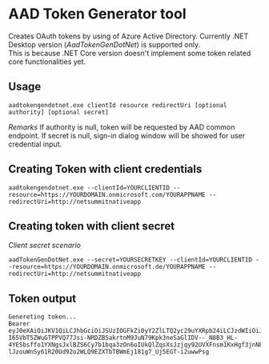 # AAD Token Generator tool
Creates OAuth tokens by using of Azure Active Directory.
Currently .NET Desktop version (*AadTokenGenDotNet*) is supported only.  
This is because .NET Core version doesn't implement some token related core functionalities yet.

## Usage
````
aadtokengendotnet.exe clientId resource redirectUri [optional authority] [optional secret]
````

*Remarks*
If authority is null, token will be requested by AAD common endpoint.
If secret is null, sign-in dialog window will be showed for user credential input.

##  Creating Token with client credentials
````
aadtokengendotnet.exe --clientId=YOURCLIENTID --resource=https://YOURDOMAIN.onmicrosoft.com/YOURAPPNAME --redirectUri=http://netsummitnativeapp
````

## Creating token with client secret
*Client secret scenario*
````
aadTokenGenDotNet.exe --secret=YOURSECRETKEY --clientId=YOURCLIENTID --resource=https://YOURDOMAIN.onmicrosoft.de/YOURAPPNAME --redirectUri=http://netsummitnativeapp
````

## Token output
````
Genereting token...
Bearer eyJ0eXAiOiJKV1QiLCJhbGciOiJSUzIOGFkZi0yY2ZlLTQ2yc29uYXRpb24iLCJzdWIiOiJaVnI4ekNhcDc1MHhvNU9ZRU5qa0FMYmdXelBLWEU5Y2xfZ2VMMS0xWURRIiwidGlkIjoiM2IwZjc4ZmQtMDFkNS00YzQzLWEyYWUtM2E2ZjZiOGNhYmU3IiwidW5pcXVlX25hbWUiOiJ1c2VyMUBkYW1pcmRvYnJpY2RhZW5ldC5vbm1pY3Jvc29mdC5jb20iLCJ1cG4iOiJ1c2VyMUBkYW1pcmRvYnJpY2RhZW5ldC5vbm1pY3Jvc29mdC5jb20iLCJ2ZXIiOiIxLjAifQ.behW4Wo9Lpxt4X19LpziQaRvzfxIAtwcVGs50wYLeLz-I65VbT5ZWuGTPPVQ77Jsi-NRDZB5akrtnM9JuN79Kpk3neSaGlIDV--_N8B3_HL-4YESbsffo1YXNgsJxlBZS6Cy7b1bqa3zOn6oIUkQlZqsXsJzjqy92UVXFnsm1KxHgf3jnNElk250UGUZB7CAxxqq7aG6dpVBQ1dCMHk5IMItWiN1NW67g642HkkZEc9v5HDjNwqZdW0054DjEcVgV_j5Y3DPRSFPoL2Uqejv7GlzOtPpZ-lJzouWnSy61R20Ud92o2WLQ9EZXTbTBWmEj181g7_Uj5EGT-i2uwwPsg
````
